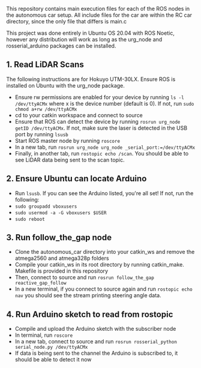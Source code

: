 This repository contains main execution files for each of the ROS nodes in the autonomous car setup. All include files for the car are within the RC car directory, since the only file that differs is main.c

This project was done entirely in Ubuntu OS 20.04 with ROS Noetic, however any distribution will work as long as the urg_node and rosserial_arduino packages can be installed.

## 1. Read LiDAR Scans 
The following instructions are for Hokuyo UTM-30LX. Ensure ROS is installed on Ubuntu with the urg_node package.
+ Ensure rw permissions are enabled for your device by running ```ls -l /dev/ttyACMx``` where x is the device number (default is 0). If not, run ```sudo chmod a+rw /dev/ttyACMx```
+ cd to your catkin workspace and connect to source
+ Ensure that ROS can detect the device by running ```rosrun urg_node getID /dev/ttyACMx```. If not, make sure the laser is detected in the USB port by running ```lsusb```
+ Start ROS master node by running ```roscore```
+ In a new tab, run ```rosrun urg_node urg_node _serial_port:=/dev/ttyACMx```
+ Finally, in another tab, run ```rostopic echo /scan```. You should be able to see LiDAR data being sent to the scan topic.
## 2. Ensure Ubuntu can locate Arduino
+ Run ```lsusb```. If you can see the Arduino listed, you're all set! If not, run the following: 
+ ```sudo groupadd vboxusers```
+ ```sudo usermod -a -G vboxusers $USER```
+ ```sudo reboot```
## 3. Run follow_the_gap node
+ Clone the autonomous_car directory into your catkin_ws and remove the atmega2560 and atmega328p folders
+ Compile your catkin_ws in its root directory by running catkin_make. Makefile is provided in this repository
+ Then, connect to source and run ```rosrun follow_the_gap reactive_gap_follow```
+ In a new terminal, if you connect to source again and run ```rostopic echo nav``` you should see the stream printing steering angle data.
## 4. Run Arduino sketch to read from rostopic
+ Compile and upload the Arduino sketch with the subscriber node
+ In terminal, run ```roscore```
+ In a new tab, connect to source and run ```rosrun rosserial_python serial_node.py /dev/ttyACMx```
+ If data is being sent to the channel the Arduino is subscribed to, it should be able to detect it now
